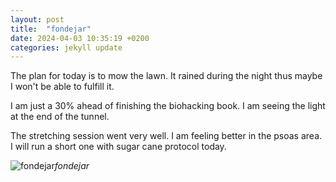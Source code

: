 ```yaml
---
layout: post
title:  "fondejar"
date: 2024-04-03 10:35:19 +0200
categories: jekyll update
---
```


The plan for today is to mow the lawn. It rained during the night thus maybe I won't be able to fulfill it.  

I am just a 30% ahead of finishing the biohacking book. I am seeing the light at the end of the tunnel.  

The stretching session went very well. I am feeling better in the psoas area. I will run a short one with sugar cane protocol today.  




![fondejar](https://lh3.googleusercontent.com/pw/AP1GczOEsn5Tu10ze-556ozwg7ScPYc51ZX93DG-P4aJfpUeyRiBfO3GM-sH67EhhSSzVwGjuXoKiPNJ1vxQ4wGBkiP8pEIeqARDKPROvajqup-o17Rebiw=w0)*fondejar*&nbsp;



[jekyll-docs]: https://jekyllrb.com/docs/home
[jekyll-gh]:   https://github.com/jekyll/jekyll
[jekyll-talk]: https://talk.jekyllrb.com/
